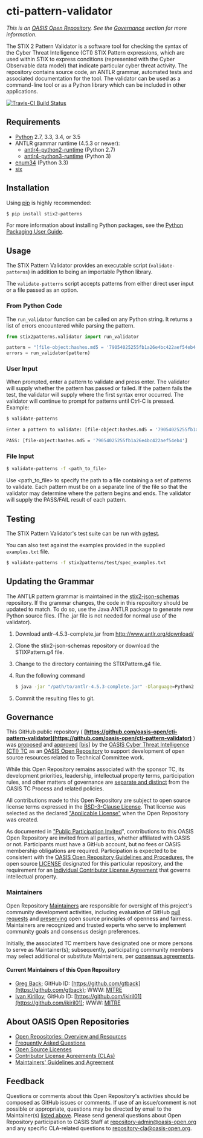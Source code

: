 # cti-pattern-validator

*This is an [OASIS Open Repository](https://www.oasis-open.org/resources/open-repositories/). See the [Governance](#governance) section for more information.*

The STIX 2 Pattern Validator is a software tool for checking the syntax of the Cyber Threat Intelligence (CTI) STIX Pattern expressions, which are used within STIX to express conditions (represented with the Cyber Observable data model) that indicate particular cyber threat activity. The repository contains source code, an ANTLR grammar, automated tests and associated documentation for the tool. The validator can be used as a command-line tool or as a Python library which can be included in other applications.

[![Travis-CI Build Status](https://api.travis-ci.org/oasis-open/cti-pattern-validator.svg?branch=master)](https://travis-ci.org/oasis-open/cti-pattern-validator)

## Requirements

- [Python](https://www.python.org) 2.7, 3.3, 3.4, or 3.5
- ANTLR grammar runtime (4.5.3 or newer):
    - [antlr4-python2-runtime](https://pypi.python.org/pypi/antlr4-python2-runtime) (Python 2.7)
    - [antlr4-python3-runtime](https://pypi.python.org/pypi/antlr4-python3-runtime) (Python 3)
- [enum34](https://pypi.python.org/pypi/enum34) (Python 3.3)
- [six](https://pypi.python.org/pypi/six)

## Installation

Using [pip](https://pip.pypa.io) is highly recommended:

```bash
$ pip install stix2-patterns
```

For more information about installing Python packages, see the [Python
Packaging User Guide](https://packaging.python.org/installing/).

## Usage

The STIX Pattern Validator provides an executable script (`validate-patterns`)
in addition to being an importable Python library.

The `validate-patterns` script accepts patterns from either direct user input
or a file passed as an option.

### From Python Code

The `run_validator` function can be called on any Python string. It returns a
list of errors encountered while parsing the pattern.

```python
from stix2patterns.validator import run_validator

pattern = "[file-object:hashes.md5 = '79054025255fb1a26e4bc422aef54eb4']"
errors = run_validator(pattern)
```

### User Input

When prompted, enter a pattern to validate and press enter. The validator will
supply whether the pattern has passed or failed. If the pattern fails the test,
the validator will supply where the first syntax error occurred. The validator
will continue to prompt for patterns until Ctrl-C is pressed. Example:

```bash
$ validate-patterns

Enter a pattern to validate: [file-object:hashes.md5 = '79054025255fb1a26e4bc422aef54eb4']

PASS: [file-object:hashes.md5 = '79054025255fb1a26e4bc422aef54eb4']
```

### File Input

```bash
$ validate-patterns -f <path_to_file>
```

Use \<path\_to\_file> to specify the path to a file containing a set of
patterns to validate. Each pattern must be on a separate line of the file so
that the validator may determine where the pattern begins and ends. The
validator will supply the PASS/FAIL result of each pattern.

## Testing

The STIX Pattern Validator's test suite can be run with
[pytest](http://pytest.org).

You can also test against the examples provided in the supplied `examples.txt`
file.

```bash
$ validate-patterns -f stix2patterns/test/spec_examples.txt
```

## Updating the Grammar

The ANTLR pattern grammar is maintained in the
[stix2-json-schemas](https://github.com/oasis-open/cti-stix2-json-schemas/blob/master/pattern_grammar/STIXPattern.g4)
repository. If the grammar changes, the code in this repository should be
updated to match. To do so, use the Java ANTLR package to generate new Python
source files. (The .jar file is not needed for normal use of the validator).

1. Download antlr-4.5.3-complete.jar from http://www.antlr.org/download/
2. Clone the stix2-json-schemas repository or download the STIXPattern.g4 file.
3. Change to the directory containing the STIXPattern.g4 file.
4. Run the following command

    ```bash
    $ java -jar "/path/to/antlr-4.5.3-complete.jar" -Dlanguage=Python2 STIXPattern.g4 -o /path/to/cti-pattern-validator/stix2patterns/grammars
    ```
    
5. Commit the resulting files to git.

## Governance

This GitHub public repository ( **[https://github.com/oasis-open/cti-pattern-validator](https://github.com/oasis-open/cti-pattern-validator)** ) was [proposed](https://lists.oasis-open.org/archives/cti/201609/msg00001.html) and [approved](https://www.oasis-open.org/committees/ballot.php?id=2971) [[bis](https://issues.oasis-open.org/browse/TCADMIN-2431)] by the [OASIS Cyber Threat Intelligence (CTI) TC](https://www.oasis-open.org/committees/cti/) as an [OASIS Open Repository](https://www.oasis-open.org/resources/open-repositories/) to support development of open source resources related to Technical Committee work.

While this Open Repository remains associated with the sponsor TC, its development priorities, leadership, intellectual property terms, participation rules, and other matters of governance are [separate and distinct](https://github.com/oasis-open/cti-pattern-validator/blob/master/CONTRIBUTING.md#governance-distinct-from-oasis-tc-process) from the OASIS TC Process and related policies.

All contributions made to this Open Repository are subject to open source license terms expressed in the [BSD-3-Clause License](https://www.oasis-open.org/sites/www.oasis-open.org/files/BSD-3-Clause.txt). That license was selected as the declared ["Applicable License"](https://www.oasis-open.org/resources/open-repositories/licenses) when the Open Repository was created.

As documented in ["Public Participation Invited](https://github.com/oasis-open/cti-pattern-validator/blob/master/CONTRIBUTING.md#public-participation-invited)", contributions to this OASIS Open Repository are invited from all parties, whether affiliated with OASIS or not. Participants must have a GitHub account, but no fees or OASIS membership obligations are required. Participation is expected to be consistent with the [OASIS Open Repository Guidelines and Procedures](https://www.oasis-open.org/policies-guidelines/open-repositories), the open source [LICENSE](https://github.com/oasis-open/cti-pattern-validator/blob/master/LICENSE) designated for this particular repository, and the requirement for an [Individual Contributor License Agreement](https://www.oasis-open.org/resources/open-repositories/cla/individual-cla) that governs intellectual property.

### <a id="maintainers">Maintainers</a>

Open Repository [Maintainers](https://www.oasis-open.org/resources/open-repositories/maintainers-guide) are responsible for oversight of this project's community development activities, including evaluation of GitHub [pull requests](https://github.com/oasis-open/cti-pattern-validator/blob/master/CONTRIBUTING.md#fork-and-pull-collaboration-model) and [preserving](https://www.oasis-open.org/policies-guidelines/open-repositories#repositoryManagement) open source principles of openness and fairness. Maintainers are recognized and trusted experts who serve to implement community goals and consensus design preferences.

Initially, the associated TC members have designated one or more persons to serve as Maintainer(s); subsequently, participating community members may select additional or substitute Maintainers, per [consensus agreements](https://www.oasis-open.org/resources/open-repositories/maintainers-guide#additionalMaintainers).

#### <a id="currentMaintainers">Current Maintainers of this Open Repository</a>

 * [Greg Back](mailto:gback@mitre.org); GitHub ID: [https://github.com/gtback](https://github.com/gtback); WWW: [MITRE](https://www.mitre.org)
 * [Ivan Kirillov](mailto:ikirillov@mitre.org); GitHub ID: [https://github.com/ikiril01](https://github.com/ikiril01); WWW: [MITRE](https://www.mitre.org)

## <a id="aboutOpenRepos">About OASIS Open Repositories</a>

 * [Open Repositories: Overview and Resources](https://www.oasis-open.org/resources/open-repositories/)
 * [Frequently Asked Questions](https://www.oasis-open.org/resources/open-repositories/faq)
 * [Open Source Licenses](https://www.oasis-open.org/resources/open-repositories/licenses)
 * [Contributor License Agreements (CLAs)](https://www.oasis-open.org/resources/open-repositories/cla)
 * [Maintainers' Guidelines and Agreement](https://www.oasis-open.org/resources/open-repositories/maintainers-guide)

## <a id="feedback">Feedback</a>

Questions or comments about this Open Repository's activities should be composed as GitHub issues or comments. If use of an issue/comment is not possible or appropriate, questions may be directed by email to the Maintainer(s) [listed above](#currentMaintainers). Please send general questions about Open Repository participation to OASIS Staff at [repository-admin@oasis-open.org](mailto:repository-admin@oasis-open.org) and any specific CLA-related questions to [repository-cla@oasis-open.org](mailto:repository-cla@oasis-open.org).
